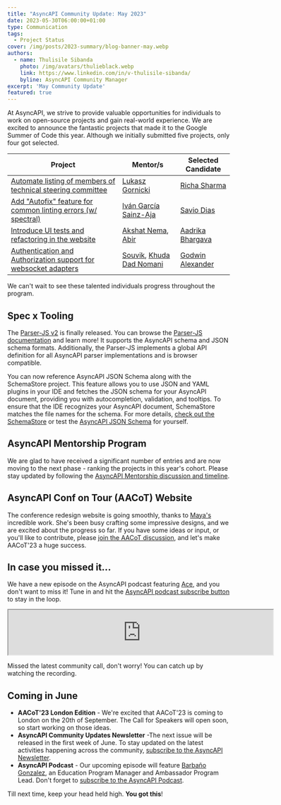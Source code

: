 ```yaml
---
title: "AsyncAPI Community Update: May 2023"
date: 2023-05-30T06:00:00+01:00
type: Communication
tags:
  - Project Status
cover: /img/posts/2023-summary/blog-banner-may.webp
authors:
  - name: Thulisile Sibanda
    photo: /img/avatars/thulieblack.webp
    link: https://www.linkedin.com/in/v-thulisile-sibanda/
    byline: AsyncAPI Community Manager
excerpt: 'May Community Update'
featured: true
---
```


At AsyncAPI, we strive to provide valuable opportunities for individuals to work on open-source projects and gain real-world experience. 
We are excited to announce the fantastic projects that made it to the Google Summer of Code this year. Although we initially submitted five projects, only four got selected. 

| Project  | Mentor/s | Selected Candidate |
| --- | --- | --- |
[Automate listing of members of technical steering committee](https://github.com/asyncapi/.github/issues/210) | [Lukasz Gornicki](https://github.com/derberg) | [Richa Sharma](https://github.com/14Richa) 
[Add "Autofix" feature for common linting errors (w/ spectral)](https://github.com/asyncapi/vs-asyncapi-preview/issues/160) | [Iván García Sainz-Aja](https://github.com/ivangsa) | [Savio Dias](https://github.com/Savio629)
[Introduce UI tests and refactoring in the website](https://github.com/asyncapi/website/issues/1090) | [Akshat Nema](https://github.com/akshatnema), [Abir](https://github.com/imabp) | [Aadrika Bhargava](https://github.com/reachaadrika)
[Authentication and Authorization support for websocket adapters](https://github.com/asyncapi/glee/issues/377) | [Souvik](https://github.com/Souvikns), [Khuda Dad Nomani](https://github.com/KhudaDad414) | [Godwin Alexander](https://github.com/oviecodes)

We can't wait to see these talented individuals progress throughout the program.

## Spec x Tooling
The [Parser-JS v2](https://github.com/asyncapi/parser-js) is finally released. You can browse the [Parser-JS documentation](https://github.com/asyncapi/parser-js#api-documentation) and learn more! It supports the AsyncAPI schema and JSON schema formats. Additionally, the Parser-JS implements a global API definition for all AsyncAPI parser implementations and is browser compatible.

You can now reference AsyncAPI JSON Schema along with the SchemaStore project. This feature allows you to use JSON and YAML plugins in your IDE and fetches the JSON schema for your AsyncAPI document, providing you with autocompletion, validation, and tooltips. To ensure that the IDE recognizes your AsyncAPI document, SchemaStore matches the file names for the schema. For more details, [check out the SchemaStore](https://github.com/SchemaStore/schemastore) or test the [AsyncAPI JSON Schema](https://github.com/asyncapi/spec-json-schemas) for yourself.

## AsyncAPI Mentorship Program
We are glad to have received a significant number of entries and are now moving to the next phase - ranking the projects in this year's cohort. Please stay updated by following the [AsyncAPI Mentorship discussion and timeline](https://github.com/orgs/asyncapi/discussions/689).

## AsyncAPI Conf on Tour (AACoT) Website
The conference redesign website is going smoothly, thanks to [Maya's](https://www.linkedin.com/in/aishatmuibudeen/) incredible work. She's been busy crafting some impressive designs, and we are excited about the progress so far. If you have some ideas or input, or you'll like to contribute, please [join the AACoT discussion](https://github.com/orgs/asyncapi/discussions/662), and let's make AACoT'23 a huge success.

## In case you missed it...
We have a new episode on the AsyncAPI podcast featuring [Ace](https://www.linkedin.com/in/acebuild/), and you don't want to miss it! Tune in and hit the [AsyncAPI podcast subscribe button](https://open.spotify.com/show/73BrcNwJ5ZI9ygR8nfElZi) to stay in the loop.

<iframe src="https://podcasters.spotify.com/pod/show/asyncapi/embed/episodes/Lets-learn-more-about-Ace-Azeez-Elegbede-e2345ie" height="102px" width="600px" scrolling="no"></iframe>

Missed the latest community call, don't worry! You can catch up by watching the recording.

<YouTube id="l9Tp5eMTol4" />

## Coming in June
- **AACoT'23 London Edition** -  We're excited that AACoT'23 is coming to London on the 20th of September. The Call for Speakers will open soon, so start working on those ideas.
- **AsyncAPI Community Updates Newsletter** -The next issue will be released in the first week of June. To stay updated on the latest activities happening across the community, [subscribe to the AsyncAPI Newsletter](https://www.asyncapi.com/newsletter).
- **AsyncAPI Podcast** - Our upcoming episode will feature [Barbaño Gonzalez](https://www.linkedin.com/in/barbano-gonzalez-moreno), an Education Program Manager and Ambassador Program Lead. Don't forget to [subscribe to the AsyncAPI Podcast](https://open.spotify.com/show/73BrcNwJ5ZI9ygR8nfElZi).

Till next time, keep your head held high. **You got this**!